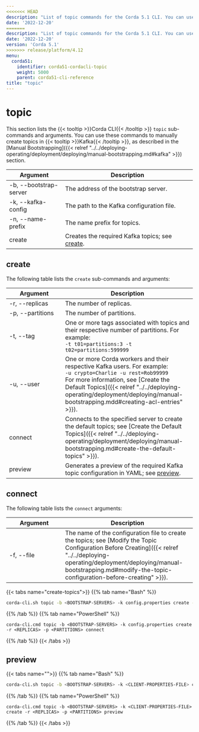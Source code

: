 ```yaml
---
<<<<<<< HEAD
description: "List of topic commands for the Corda 5.1 CLI. You can use these commands to manually create topics in Kafka."  
date: '2022-12-20'
=======
description: "List of topic commands for the Corda 5.1 CLI. You can use these commands to manually create topics in Kafka."
date: '2022-12-20'
version: 'Corda 5.1'
>>>>>>> release/platform/4.12
menu:
  corda51:
    identifier: corda51-cordacli-topic
    weight: 5000
    parent: corda51-cli-reference
title: "topic"
---
```

# topic
This section lists the {{< tooltip >}}Corda CLI{{< /tooltip >}} `topic` sub-commands and arguments. You can use these commands to manually create topics in {{< tooltip >}}Kafka{{< /tooltip >}}, as described in the [Manual Bootstrapping]({{< relref "../../deploying-operating/deployment/deploying/manual-bootstrapping.md#kafka" >}}) section.

<style>
table th:first-of-type {
    width: 30%;
}
table th:nth-of-type(2) {
    width: 70%;
}
</style>

| Argument                 | Description                                               |
| ------------------------ | --------------------------------------------------------- |
| -b, \-\-bootstrap-server | The address of the bootstrap server.                      |
| -k, \-\-kafka-config     | The path to the Kafka configuration file.                 |
| -n, \-\-name-prefix      | The name prefix for topics.                               |
| create                   | Creates the required Kafka topics; see [create](#create). |

## create

The following table lists the `create` sub-commands and arguments:

| Argument           | Description                                                                                                                                                                          |
| ------------------ | ------------------------------------------------------------------------------------------------------------------------------------------------------------------------------------ |
| -r, \-\-replicas   | The number of replicas.                                                                                                                                                              |
| -p, \-\-partitions | The number of partitions.                                                                                                                                                            |
| -t, \-\-tag        | One or more tags associated with topics and their respective number of partitions. For example:<br> `-t t01=partitions:3 -t t02=partitions:599999`         |
| -u, \-\-user       | One or more Corda workers and their respective Kafka users. For example:<br> `-u crypto=Charlie -u rest=Rob99999`<br> For more information, see [Create the Default Topics]({{< relref "../../deploying-operating/deployment/deploying/manual-bootstrapping.mdd#creating-acl-entries" >}}). |
| connect            | Connects to the specified server to create the default topics; see [Create the Default Topics]({{< relref "../../deploying-operating/deployment/deploying/manual-bootstrapping.md#create-the-default-topics" >}}). |
| preview            | Generates a preview of the required Kafka topic configuration in YAML; see [preview](#preview).                                                                                      |

## connect

The following table lists the `connect` arguments:

| Argument     | Description                                                                                                                                                                                                                                            |
| ------------ | ------------------------------------------------------------------------------------------------------------------------------------------------------------------------------------------------------------------------------------------------------ |
| -f, \-\-file | The name of the configuration file to create the topics; see [Modify the Topic Configuration Before Creating]({{< relref "../../deploying-operating/deployment/deploying/manual-bootstrapping.md#modify-the-topic-configuration-before-creating" >}}). |

{{< tabs name="create-topics">}}
{{% tab name="Bash" %}}
```sh
corda-cli.sh topic -b <BOOTSTRAP-SERVERS> -k config.properties create -r <REPLICAS> -p <PARTITIONS> connect
```
{{% /tab %}}
{{% tab name="PowerShell" %}}
```shell
corda-cli.cmd topic -b <BOOTSTRAP-SERVERS> -k config.properties create -r <REPLICAS> -p <PARTITIONS> connect
```
{{% /tab %}}
{{< /tabs >}}

## preview

{{< tabs name="">}}
{{% tab name="Bash" %}}
```sh
corda-cli.sh topic -b <BOOTSTRAP-SERVERS> -k <CLIENT-PROPERTIES-FILE> create -r <REPLICAS> -p <PARTITIONS> preview
```
{{% /tab %}}
{{% tab name="PowerShell" %}}
```shell
corda-cli.cmd topic -b <BOOTSTRAP-SERVERS> -k <CLIENT-PROPERTIES-FILE> create -r <REPLICAS> -p <PARTITIONS> preview
```
{{% /tab %}}
{{< /tabs >}}

